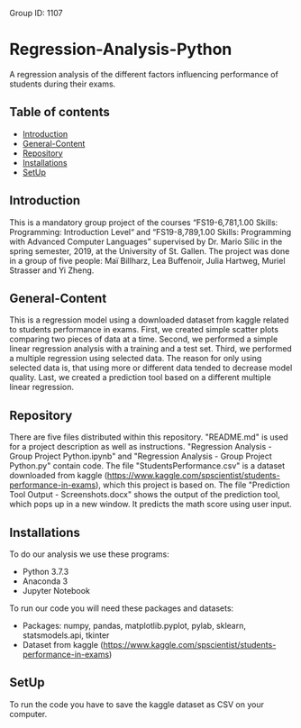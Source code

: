 Group ID: 1107

# Regression-Analysis-Python
A regression analysis of the different factors influencing performance of students during their exams. 

## Table of contents
* [Introduction](#Introduction)
* [General-Content](#General-Content)
* [Repository](#Repository)
* [Installations](#Installations)
* [SetUp](#SetUp)
  
## Introduction
This is a mandatory group project  of the courses “FS19-6,781,1.00 Skills: Programming: Introduction Level“ and “FS19-8,789,1.00 Skills: Programming with Advanced Computer Languages” supervised by Dr. Mario Silic in the spring semester, 2019, at the University of St. Gallen. The project was done in a group of five people: Maï Billharz, Lea Buffenoir, Julia Hartweg, Muriel Strasser and Yi Zheng. 

## General-Content
This is a regression model using a downloaded dataset from kaggle related to students performance in exams. First, we created simple scatter plots comparing two pieces of data at a time. Second, we performed a simple linear regression analysis with a training and a test set. Third, we performed a multiple regression using selected data. The reason for only using selected data is, that using more or different data tended to decrease model quality. Last, we created a prediction tool based on a different multiple linear regression.

## Repository
There are five files distributed within this repository. "README.md" is used for a project description as well as instructions. "Regression Analysis - Group Project Python.ipynb" and "Regression Analysis - Group Project Python.py" contain code. The file "StudentsPerformance.csv" is a dataset downloaded from kaggle (https://www.kaggle.com/spscientist/students-performance-in-exams), which this project is based on. The file "Prediction Tool Output - Screenshots.docx" shows the output of the prediction tool, which pops up in a new window. It predicts the math score using user input.

## Installations 
To do our analysis we use these programs: 
* Python 3.7.3
* Anaconda 3
* Jupyter Notebook

To run our code you will need these packages and datasets: 
* Packages: numpy, pandas, matplotlib.pyplot, pylab, sklearn, statsmodels.api, tkinter 
* Dataset from kaggle (https://www.kaggle.com/spscientist/students-performance-in-exams) 

## SetUp 
To run the code you have to save the kaggle dataset as CSV on your computer. 
